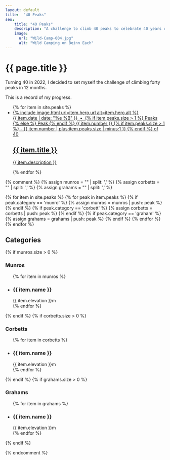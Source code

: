 ```yaml
---
layout: default
title:  "40 Peaks"
seo:
    title: "40 Peaks"
    description: "A challenge to climb 40 peaks to celebrate 40 years on earth."
    image:
      url: "Wild-Camp-004.jpg"
      alt: "Wild Camping on Beinn Each"
---
```


<div class="md:w-7/12 md:mx-auto pt-10 md:pt-12 lg:pt-16 pb-24 md:pb-40 px-8">
  <h1 class="font-display text-4xl md:text-6xl lg:text-7xl mb-0 pb-0 fade-down anim-delay-200">{{ page.title }}</h1>
  <div class="w-full lg:w-2/3 fade-down anim-delay-400">
    <p>Turning 40 in 2022, I decided to set myself the challenge of climbing forty peaks in 12 months.</p>
    <p>This is a record of my progress.</p>
  </div>

  <ul class="">
    {% for item in site.peaks %}
    <li class="fade-left animate-stepped border-b br-grey py-4 xl:py-8">
      <a href="{{ item.url }}" class="flex flex-wrap peak-nav-item">
        <div class="w-full md:w-2/3 xl:w-1/3 {% cycle '', 'xl:order-2'%} mb-4 xl:mb-0">
          {% include image.html url=item.hero.url alt=item.hero.alt %}
        </div>
        <div class="w-full xl:w-2/3 {% cycle 'xl:pl-4', 'xl:pr-4' %}">
          <span class="text-base block text-left no-underline font-sans mb-2">
            {{ item.date | date: "%e %B" }}
            &nbsp;&bull;&nbsp;
            {% if item.peaks.size > 1 %} Peaks {% else %} Peak {% endif %}
            {{ item.number }}
            {% if item.peaks.size > 1 %}
            - {{ item.number | plus:item.peaks.size | minus:1 }}
            {% endif %}
            of 40
          </span>
          <h2 class="text-2xl font-display leading-none tracking-wide mb-4 md:text-3xl lg:text-4xl inline-block">
            {{ item.title }}
          </h2>
          <p class="mb-0">{{ item.description }}</p>
        </div>
      </a>
    </li>
    {% endfor %}
  </ul>


 {% comment %}
  {% assign munros = "" | split: ',' %}
  {% assign corbetts = "" | split: ',' %}
  {% assign grahams = "" | split: ',' %}

  {% for item in site.peaks %}
    {% for peak in item.peaks %}
      {% if peak.category == 'munro' %}
        {% assign munros = munros | push: peak %}
      {% endif %}
      {% if peak.category == 'corbett' %}
        {% assign corbetts = corbetts | push: peak %}
      {% endif %}
      {% if peak.category == 'graham' %}
        {% assign grahams = grahams | push: peak %}
      {% endif %}
    {% endfor %}
  {% endfor %}

  <div>
    <div class="overflow-hidden">
      <h2 class="mt-4 text-xl font-display leading-none tracking-wide mb-4 md:text-2xl lg:text-3xl text-slide-up">Categories</h2>
    </div>
    {% if munros.size > 0 %}
    <div class="overflow-hidden">
      <h3 class="meta text-slide-up">Munros</h3>
    </div>
    <ul class="flex flex-wrap gap-8 mb-8">
      {% for item in munros %}
        <li>
          <div class="overflow-hidden">
            <h3 class="text-xl font-bold mb-4 text-slide-up">{{ item.name }}</h3>
          </div>
          <div class="overflow-hidden">
            <span class="p-1 text-slide-up block">{{ item.elevation }}m</span>
          </div>
        </li>
      {% endfor %}
    </ul>
    {% endif %}
    {% if corbetts.size > 0 %}
    <div class="overflow-hidden">
      <h3 class="meta text-slide-up">Corbetts</h3>
    </div>
    <ul class="flex flex-wrap gap-8 mb-8">
      {% for item in corbetts %}
        <li>
          <div class="overflow-hidden">
            <h3 class="text-xl font-bold mb-4 text-slide-up">{{ item.name }}</h3>
          </div>
          <div class="overflow-hidden">
            <span class="p-1 text-slide-up block">{{ item.elevation }}m</span>
          </div>
        </li>
      {% endfor %}
    </ul>
    {% endif %}
    {% if grahams.size > 0 %}
    <div class="overflow-hidden">
      <h3 class="meta text-slide-up">Grahams</h3>
    </div>
    <ul class="flex flex-wrap gap-8 mb-8">
      {% for item in grahams %}
        <li>
          <div class="overflow-hidden">
            <h3 class="text-xl font-bold mb-4 text-slide-up">{{ item.name }}</h3>
          </div>
          <div class="overflow-hidden">
            <span class="p-1 text-slide-up block">{{ item.elevation }}m</span>
          </div>
        </li>
      {% endfor %}
    </ul>
    {% endif %}
  </div>

   {% endcomment %}
</div>